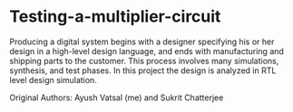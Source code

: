 # Testing-a-multiplier-circuit
Producing a digital system begins with a designer specifying his or her design in a high-level design language, and ends with manufacturing and shipping parts to the customer. This process involves many simulations, synthesis, and test phases. In this project the design is analyzed in RTL level design simulation.

Original Authors: Ayush Vatsal (me) and Sukrit Chatterjee
